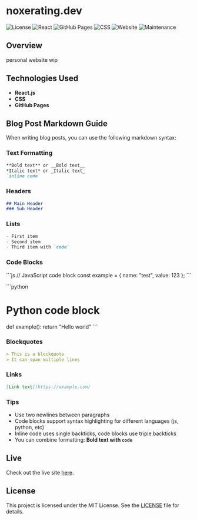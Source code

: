# noxerating.dev

![License](https://img.shields.io/badge/license-MIT-blue.svg)
![React](https://img.shields.io/badge/React-17.0.2-blue)
![GitHub Pages](https://img.shields.io/badge/GitHub%20Pages-deployed-brightgreen)
![CSS](https://img.shields.io/badge/CSS-3-264de4)
![Website](https://img.shields.io/website?url=https%3A%2F%2Fnoxerating.dev)
![Maintenance](https://img.shields.io/maintenance/yes/2024)

## Overview
personal website wip

## Technologies Used
- **React.js**
- **CSS**
- **GitHub Pages**

## Blog Post Markdown Guide

When writing blog posts, you can use the following markdown syntax:

### Text Formatting
```markdown
**Bold text** or __Bold text__
*Italic text* or _Italic text_
`inline code`
```

### Headers
```markdown
## Main Header
### Sub Header
```

### Lists
```markdown
- First item
- Second item
- Third item with `code`
```

### Code Blocks
\```js
// JavaScript code block
const example = {
    name: "test",
    value: 123
};
\```

\```python
# Python code block
def example():
    return "Hello world"
\```

### Blockquotes
```markdown
> This is a blockquote
> It can span multiple lines
```

### Links
```markdown
[Link text](https://example.com)
```

### Tips
- Use two newlines between paragraphs
- Code blocks support syntax highlighting for different languages (js, python, etc)
- Inline code uses single backticks, code blocks use triple backticks
- You can combine formatting: **Bold text with `code`**

## Live
Check out the live site [here](https://noxerating.dev/).

## License
This project is licensed under the MIT License. See the [LICENSE](LICENSE) file for details.

